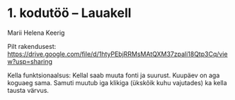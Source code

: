 # 1. kodutöö – Lauakell

Marii Helena Keerig

Pilt rakendusest: https://drive.google.com/file/d/1htyPEbjRRMsMAtQXM37zpali18Qtp3Cq/view?usp=sharing

Kella funktsionaalsus: 
Kellal saab muuta fonti ja suurust. Kuupäev on aga koguaeg sama. Samuti muutub iga klikiga (ükskõik kuhu vajutades) ka kella tausta värvus.
